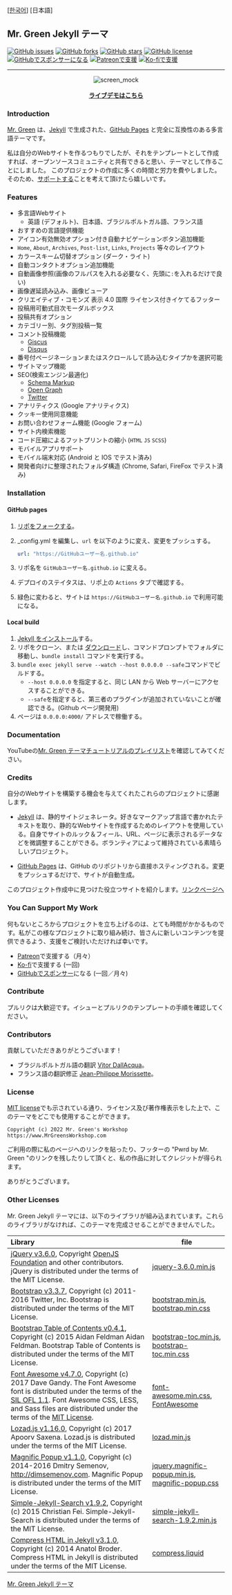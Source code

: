 [[한국어](https://github.com/MrGreensWorkshop/MrGreen-JekyllTheme/blob/main/README.md#readme)] [日本語] 

## Mr. Green Jekyll テーマ

<!-- readme -->

[<img src="https://img.shields.io/github/issues/MrGreensWorkshop/MrGreen-JekyllTheme" alt="GitHub issues" data-no-image-viewer>](https://github.com/MrGreensWorkshop/MrGreen-JekyllTheme/issues)
[<img src="https://img.shields.io/github/forks/MrGreensWorkshop/MrGreen-JekyllTheme" alt="GitHub forks" data-no-image-viewer>](https://github.com/MrGreensWorkshop/MrGreen-JekyllTheme/blob/main/README-jp.md#readme)
[<img src="https://img.shields.io/github/stars/MrGreensWorkshop/MrGreen-JekyllTheme" alt="GitHub stars" data-no-image-viewer>](https://github.com/MrGreensWorkshop/MrGreen-JekyllTheme/blob/main/README-jp.md#readme)
[<img src="https://img.shields.io/github/license/MrGreensWorkshop/MrGreen-JekyllTheme" alt="GitHub license" data-no-image-viewer>](https://github.com/MrGreensWorkshop/MrGreen-JekyllTheme/blob/main/LICENSE.txt)
[<img src="https://shields.io/badge/Github%20Sponsors-Support%20me-blue?logo=GitHub+Sponsors" alt="GitHubでスポンサーになる" data-no-image-viewer>](https://github.com/sponsors/MrGreensWorkshop "GitHubでスポンサーになる")
[<img src="https://shields.io/badge/Patreon-Support%20me-blue?logo=Patreon" alt="Patreonで支援" data-no-image-viewer>](https://patreon.com/MrGreenWorkshop "Patreonで支援")
[<img src="https://shields.io/badge/Ko--fi-Tip%20me-blue?logo=kofi" alt="Ko-fiで支援" data-no-image-viewer>](https://ko-fi.com/MrGreenWorkshop "Ko-fiで支援")

---

<div align="center">
  <img src="https://jekyll-theme-mrgreen-demo.mrgreensworkshop.com/assets/img/posts/mock1.jpg" max-height="500" alt="screen_mock">
  <br><br>
  <a href="https://jekyll-theme-mrgreen-demo.mrgreensworkshop.com/ja" style="font-weight: bold;" >ライブデモはこちら</a>
</div>


### Introduction

<!-- outline-start -->

[Mr. Green](https://github.com/MrGreensWorkshop/MrGreen-JekyllTheme) は、[Jekyll](https://jekyllrb-ja.github.io) で生成された、[GitHub Pages](https://pages.github.com/) と完全に互換性のある多言語テーマです。

<!-- outline-end -->

私は自分のWebサイトを作るつもりでしたが、それをテンプレートとして作成すれば、オープンソースコミュニティと共有できると思い、テーマとして作ることにしました。 このプロジェクトの作成に多くの時間と労力を費やしました。そのため、[サポートする](#you-can-support-my-work)ことを考えて頂けたら嬉しいです。

### Features

- 多言語Webサイト
  - 英語 (デフォルト)、日本語、ブラジルポルトガル語、フランス語
- おすすめの言語提供機能
- アイコン有効無効オプション付き自動ナビゲーションボタン追加機能
- `Home`, `About`, `Archives`, `Post-list`, `Links`, `Projects` 等々のレイアウト
- カラースキーム切替オプション (ダーク・ライト)
- 自動コンタクトオプション追加機能
- 自動画像参照(画像のフルパスを入れる必要なく、先頭に`:`を入れるだけで良い)
- 画像遅延読み込み、画像ビューア
- クリエイティブ・コモンズ 表示 4.0 国際 ライセンス付きイケてるフッター
- 投稿用可動式目次モーダルボックス
- 投稿共有オプション
- カテゴリー別、タグ別投稿一覧
- コメント投稿機能
  - [Giscus](https://giscus.app)
  - [Disqus](https://disqus.com)
- 番号付ページネーションまたはスクロールして読み込むタイプかを選択可能
- サイトマップ機能
- SEO(検索エンジン最適化)
  - [Schema Markup](https://schema.org)
  - [Open Graph](https://ogp.me)
  - [Twitter](https://developer.twitter.com/en/docs/twitter-for-websites/cards/overview/summary)
- アナリティクス (Google アナリティクス)
- クッキー使用同意機能
- お問い合わせフォーム機能 (Google フォーム)
- サイト内検索機能
- コード圧縮によるフットプリントの縮小 (`HTML` `JS` `SCSS`)
- モバイルアプリサポート
- モバイル端末対応 (Android と IOS でテスト済み)
- 開発者向けに整理されたフォルダ構造 (Chrome, Safari, FireFox でテスト済み)

### Installation

#### GitHub pages

1. [リポをフォークする](https://github.com/MrGreensWorkshop/MrGreen-JekyllTheme/fork)。
1. \_config.yml を編集し、`url` を以下のように変え、変更をプッシュする。

   ```yaml
   url: "https://GitHubユーザー名.github.io"
   ```

1. リポ名を `GitHubユーザー名.github.io` に変える。
1. デプロイのステイタスは、リポ上の `Actions` タブで確認する。
1. 緑色に変わると、サイトは `https://GitHubユーザー名.github.io` で利用可能になる。

#### Local build

1. [Jekyll をインストール](https://jekyllrb-ja.github.io/docs/installation/)する。
1. リポをクローン、または [ダウンロード](https://github.com/MrGreensWorkshop/MrGreen-JekyllTheme/releases/latest)し、コマンドプロンプトでフォルダに移動し、`bundle install` コマンドを実行する。
1. `bundle exec jekyll serve --watch --host 0.0.0.0 --safe`コマンドでビルドする。
    - `--host 0.0.0.0` を指定すると、同じ LAN から Web サーバーにアクセスすることができる。
    - `--safe`を指定すると、第三者のプラグインが追加されていないことが確認できる。(Github ページ開発用)
1. ページは `0.0.0.0:4000/` アドレスで稼働する。

### Documentation

YouTubeの[Mr. Green テーマチュートリアルのプレイリスト](https://www.youtube.com/playlist?list=PL8XOPe9jXvWOrg6XAulRzy9MQl_-A7Yns)を確認してみてください。

### Credits

自分のWebサイトを構築する機会を与えてくれたこれらのプロジェクトに感謝します。

- [Jekyll](https://jekyllrb-ja.github.io) は、静的サイトジェネレータ。好きなマークアップ言語で書かれたテキストを取り、静的なWebサイトを作成するためのレイアウトを使用している。自身でサイトのルック＆フィール、URL、ページに表示されるデータなどを微調整することができる。ボランティアによって維持されている素晴らしいプロジェクト。

- [GitHub Pages](https://pages.github.com/) は、GitHub のリポジトリから直接ホスティングされる。変更をプッシュするだけで、サイトが自動生成。

このプロジェクト作成中に見つけた役立つサイトを紹介します。[リンクページへ](https://jekyll-theme-mrgreen-demo.mrgreensworkshop.com/ja/tabs/links.html)

### You Can Support My Work

何もないところからプロジェクトを立ち上げるのは、とても時間がかかるものです。私がこの様なプロジェクトに取り組み続け、皆さんに新しいコンテンツを提供できるよう、支援をご検討いただければ幸いです。

- [Patreon](https://patreon.com/MrGreenWorkshop "Patreonで支援")で支援する（月々）
- [Ko-fi](https://ko-fi.com/MrGreenWorkshop "Ko-fiで支援")で支援する (一回)
- [GitHubでスポンサー](https://github.com/sponsors/MrGreensWorkshop "GitHubでスポンサーになる")になる (一回／月々)

### Contribute

プルリクは大歓迎です。イシューとプルリクのテンプレートの手順を確認してください。

### Contributors

貢献していただきありがとうございます！

- ブラジルポルトガル語の翻訳 [Vitor DallAcqua](https://github.com/fandangos)。
- フランス語の翻訳修正 [Jean-Philippe Morissette](https://github.com/JPMorissette)。

### License

[MIT license](https://github.com/MrGreensWorkshop/MrGreen-JekyllTheme/blob/main/LICENSE.txt)でも示されている通り、ライセンス及び著作権表示をした上で、このテーマをどこでも使用することができます。

`Copyright (c) 2022 Mr. Green's Workshop https://www.MrGreensWorkshop.com`

ご利用の際に私のページへのリンクを貼ったり、フッターの "Pwrd by Mr. Green "のリンクを残したりして頂くと、私の作品に対してクレジットが得られます。

ありがとうございます。

### Other Licenses

Mr. Green Jekyll テーマには、以下のライブラリが組み込まれています。これらのライブラリがなければ、このテーマを完成させることができませんでした。

| Library                              | file |
| :----------------------------------- | ---- |
| [jQuery v3.6.0](https://github.com/jquery/jquery/tree/3.6.0), Copyright [OpenJS Foundation](https://openjsf.org) and other contributors. jQuery is distributed under the terms of the MIT License. | [jquery-3.6.0.min.js](https://github.com/MrGreensWorkshop/MrGreen-JekyllTheme/blob/main/assets/js/jquery-3.6.0.min.js) |
| [Bootstrap v3.3.7](https://github.com/twbs/bootstrap/tree/v3.3.7), Copyright (c) 2011-2016 Twitter, Inc. Bootstrap is distributed under the terms of the MIT License. | [bootstrap.min.js](https://github.com/MrGreensWorkshop/MrGreen-JekyllTheme/blob/main/assets/js/bootstrap.min.js), [bootstrap.min.css](assets/css/bootstrap.min.css) |
| [Bootstrap Table of Contents v0.4.1](https://github.com/afeld/bootstrap-toc/tree/v0.4.1), Copyright (c) 2015 Aidan Feldman Aidan Feldman. Bootstrap Table of Contents is distributed under the terms of the MIT License. | [bootstrap-toc.min.js](https://github.com/MrGreensWorkshop/MrGreen-JekyllTheme/blob/main/assets/js/bootstrap-toc.min.js), [bootstrap-toc.min.css](assets/css/bootstrap-toc.min.css) |
| [Font Awesome v4.7.0](https://github.com/FortAwesome/Font-Awesome/tree/v4.7.0), Copyright (c) 2017 Dave Gandy. The Font Awesome font is distributed under the terms of the [SIL OFL 1.1](http://scripts.sil.org/OFL). Font Awesome CSS, LESS, and Sass files are distributed under the terms of the [MIT License](https://opensource.org/licenses/mit-license.html). | [font-awesome.min.css](https://github.com/MrGreensWorkshop/MrGreen-JekyllTheme/blob/main/assets/css/font-awesome.min.css), [FontAwesome](https://github.com/MrGreensWorkshop/MrGreen-JekyllTheme/blob/main/assets/fonts/) |
| [Lozad.js v1.16.0](https://github.com/ApoorvSaxena/lozad.js/tree/v1.16.0), Copyright (c) 2017 Apoorv Saxena. Lozad.js is distributed under the terms of the MIT License. | [lozad.min.js](https://github.com/MrGreensWorkshop/MrGreen-JekyllTheme/blob/main/assets/js/lozad.min.js) |
| [Magnific Popup v1.1.0](https://github.com/dimsemenov/Magnific-Popup/tree/1.1.0), Copyright (c) 2014-2016 Dmitry Semenov, http://dimsemenov.com. Magnific Popup is distributed under the terms of the MIT License. | [jquery.magnific-popup.min.js](https://github.com/MrGreensWorkshop/MrGreen-JekyllTheme/blob/main/assets/js/jquery.magnific-popup.min.js), [magnific-popup.css](assets/css/magnific-popup.css) |
| [Simple-Jekyll-Search v1.9.2](https://github.com/christian-fei/Simple-Jekyll-Search/tree/v1.9.2), Copyright (c) 2015 Christian Fei. Simple-Jekyll-Search is distributed under the terms of the MIT License. | [simple-jekyll-search-1.9.2.min.js](https://github.com/MrGreensWorkshop/MrGreen-JekyllTheme/blob/main/assets/js/simple-jekyll-search-1.9.2.min.js) |
| [Compress HTML in Jekyll v3.1.0](https://github.com/penibelst/jekyll-compress-html/tree/v3.1.0), Copyright (c) 2014 Anatol Broder. Compress HTML in Jekyll is distributed under the terms of the MIT License. | [compress.liquid](https://github.com/MrGreensWorkshop/MrGreen-JekyllTheme/blob/main/_layouts/util/compress.liquid) |

[Mr. Green Jekyll テーマ](https://github.com/MrGreensWorkshop/MrGreen-JekyllTheme)
